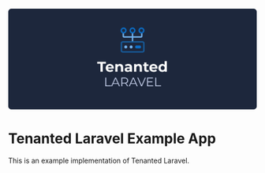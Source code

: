<p align="center">
    <img src="tenanted-laravel.png">
</p>

# Tenanted Laravel Example App
This is an example implementation of Tenanted Laravel.